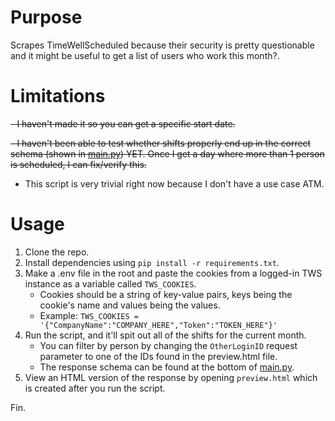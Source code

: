 # Purpose
Scrapes TimeWellScheduled because their security is pretty questionable and it might be useful to get a list of users who work this month?.

# Limitations
~~- I haven't made it so you can get a specific start date.~~

~~- I haven't been able to test whether shifts properly end up in the correct schema (shown in [main.py](./main.py)) YET. Once I get a day where more than 1 person is scheduled, I can fix/verify this.~~
- This script is very trivial right now because I don't have a use case ATM.

# Usage
1. Clone the repo.
2. Install dependencies using `pip install -r requirements.txt`.
3. Make a .env file in the root and paste the cookies from a logged-in TWS instance as a variable called `TWS_COOKIES`.
    - Cookies should be a string of key-value pairs, keys being the cookie's name and values being the values.
    - Example: `TWS_COOKIES = '{"CompanyName":"COMPANY_HERE","Token":"TOKEN_HERE"}'`
4. Run the script, and it'll spit out all of the shifts for the current month.
    - You can filter by person by changing the `OtherLoginID` request parameter to one of the IDs found in the preview.html file.
    - The response schema can be found at the bottom of [main.py](./main.py).
5. View an HTML version of the response by opening `preview.html` which is created after you run the script.

Fin.
